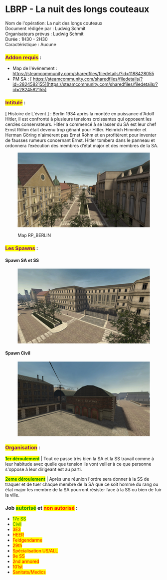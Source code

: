 # LBRP - La nuit des longs couteaux

Nom de l'opération: La nuit des longs couteaux\
Document rédigée par : Ludwig Schmit\
Organisateurs prévus : Ludwig Schmit\
Durée : 1H30 - 2H30\
Caractéristique : Aucune

### <mark style="color:purple;">Addon requis</mark> :

* Map de l'événement : [https://steamcommunity.com/sharedfiles/filedetails/?id=1188428055 ](https://steamcommunity.com/sharedfiles/filedetails/?id=1188428055)
* PM SA : [ https://steamcommunity.com/sharedfiles/filedetails/?id=2824582155](https://steamcommunity.com/sharedfiles/filedetails/?id=2824582155)

### <mark style="color:purple;">Intitulé</mark> :&#x20;

\[ Histoire de L'évent ] : Berlin 1934 après la montée en puissance d'Adolf Hitler, il est confronté à plusieurs tensions croissantes qui opposent les cercles conservateurs. Hitler a commencé à se lasser du SA est leur chef Ernst Röhm était devenu trop gênant pour Hitler. Heinrich Himmler et Herman Göring n'aimèrent pas Ernst Röhm et en profitèrent pour inventer de fausses rumeurs concernant Ernst. Hitler tombera dans le panneau et ordonnera l’exécution des membres d’état major et des membres de la SA.

<figure><img src=".gitbook/assets/01.jpg" alt=""><figcaption><p>Map RP_BERLIN</p></figcaption></figure>

### <mark style="color:purple;">Les Spawns</mark> :&#x20;

#### Spawn SA et SS

<figure><img src=".gitbook/assets/02.jpg" alt=""><figcaption></figcaption></figure>

#### Spawn Civil

<figure><img src=".gitbook/assets/03.jpg" alt=""><figcaption></figcaption></figure>

### <mark style="color:purple;">Organisation</mark> :&#x20;

<mark style="color:green;">**1er déroulement**</mark> | Tout ce passe très bien la SA et la SS travail comme à leur habitude avec quelle que tension ils vont veiller à ce que personne s'oppose à leur dirigeant est au parti.

<mark style="color:green;">**2eme déroulement**</mark> | Après une réunion l'ordre sera donner à la SS de traquer et de tuer chaque membre de la SA que ce soit homme du rang ou état major les membre de la SA pourront résister face à la SS ou bien de fuir la ville.

### Job <mark style="color:green;">autorisé</mark> et <mark style="color:red;">non autorisé</mark> :&#x20;

* <mark style="color:green;">17e SS</mark>
* <mark style="color:green;">Civil</mark>
* <mark style="color:red;">3E3</mark>
* <mark style="color:red;">HEER</mark>
* <mark style="color:red;">Feldgendarme</mark>
* <mark style="color:red;">29th</mark>
* <mark style="color:red;">Spécialisation US/ALL</mark>
* <mark style="color:red;">9e SS</mark>
* <mark style="color:red;">2nd armored</mark>
* <mark style="color:red;">101st</mark>
* <mark style="color:red;">Sanitats/Medics</mark>
